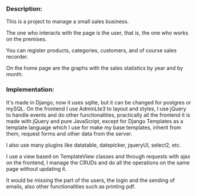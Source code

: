 ### **Description:**

This is a project to manage a small sales business.

The one who interacts with the page is the user, that is, the one who works on the premises.

You can register products, categories, customers, and of course sales recorder.

On the home page are the graphs with the sales statistics by year and by month.

### **Implementation:**

It's made in Django, now it uses sqlite, but it can be changed for postgres or mySQL. On the frontend I use AdminLte3 to
layout and styles, I use jQuery to handle events and do other functionalities, practically all the frontend
it is made with jQuery and pure JavaScript, except for Django Templates as a template language which I use for
make my base templates, inherit from them, request forms and other data from the server.

I also use many plugins like datatable, datepicker, jqueryUI, select2, etc.

I use a view based on TemplateView classes and through requests with ajax on the frontend, I manage the CRUDs and do all the
operations on the same page without updating it.

It would be missing the part of the users, the login and the sending of emails, also other functionalities such as printing pdf.
